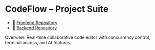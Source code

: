 

# CodeFlow – Project Suite

- 🔗 [Frontend Repository](https://github.com/aneeshtallapally56/codeflow)
- 🔗 [Backend Repository](https://github.com/yourusername/codeflow-backend)


Overview: Real-time collaborative code editor with concurrency control, terminal access, and AI features.
